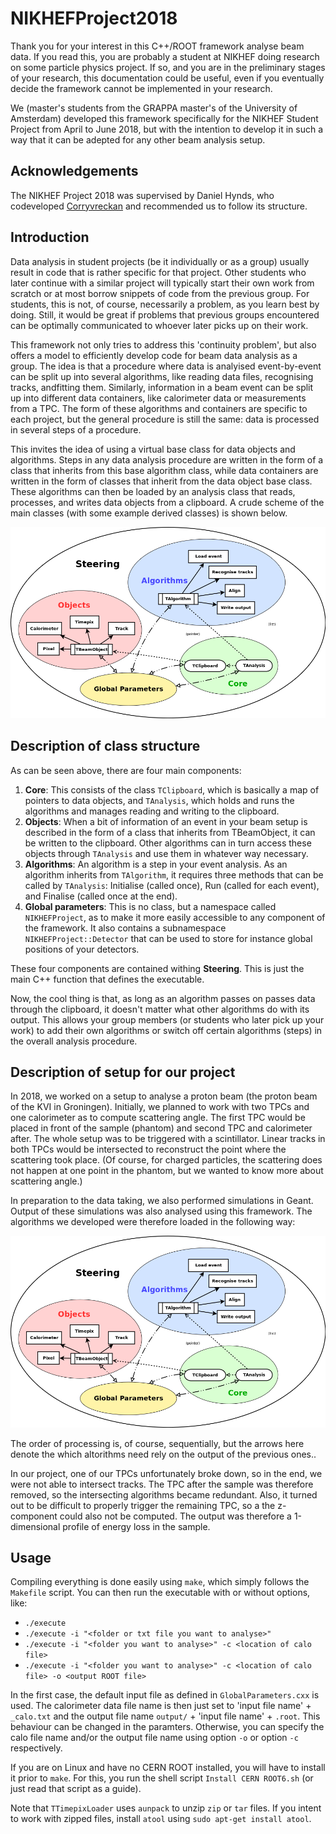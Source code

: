 # NIKHEFProject2018

Thank you for your interest in this C++/ROOT framework analyse beam data. If you read this, you are probably a student at NIKHEF doing research on some particle physics project. If so, and you are in the preliminary stages of your research, this documentation could be useful, even if you eventually decide the framework cannot be implemented in your research.

We (master's students from the GRAPPA master's of the University of Amsterdam) developed this framework specifically for the NIKHEF Student Project from April to June 2018, but with the intention to develop it in such a way that it can be adepted for any other beam analysis setup.

## Acknowledgements

The NIKHEF Project 2018 was supervised by Daniel Hynds, who codeveloped [Corryvreckan](https://gitlab.cern.ch/dhynds/corryvreckan) and recommended us to follow its structure.

## Introduction

Data analysis in student projects (be it individually or as a group) usually result in code that is rather specific for that project. Other students who later continue with a similar project will typically start their own work from scratch or at most borrow snippets of code from the previous group. For students, this is not, of course, necessarily a problem, as you learn best by doing. Still, it would be great if problems that previous groups encountered can be optimally communicated to whoever later picks up on their work.

This framework not only tries to address this 'continuity problem', but also offers a model to efficiently develop code for beam data analysis as a group. The idea is that a procedure where data is analyised event-by-event can be split up into several algorithms, like reading data files, recognising tracks, andfitting them. Similarly, information in a beam event can be split up into different data containers, like calorimeter data or measurements from a TPC. The form of these algorithms and containers are specific to each project, but the general procedure is still the same: data is processed in several steps of a procedure.

This invites the idea of using a virtual base class for data objects and algorithms. Steps in any data analysis procedure are written in the form of a class that inherits from this base algorithm class, while data containers are written in the form of classes that inherit from the data object base class. These algorithms can then be loaded by an analysis class that reads, processes, and writes data objects from a clipboard. A crude scheme of the main classes (with some example derived classes) is shown below.

![Basic of class structure](https://github.com/redeboer/NIKHEFProject2018/blob/master/docs/structure_basic.png "Basic scheme of class structure")

## Description of class structure

As can be seen above, there are four main components:

1. **Core**: This consists of the class `TClipboard`, which is basically a map of pointers to data objects, and `TAnalysis`, which holds and runs the algorithms and manages reading and writing to the clipboard.
2. **Objects**: When a bit of information of an event in your beam setup is described in the form of a class that inherits from TBeamObject, it can be written to the clipboard. Other algorithms can in turn access these objects through `TAnalysis` and use them in whatever way necessary.
3. **Algorithms**: An algorithm is a step in your event analysis. As an algorithm inherits from `TAlgorithm`, it requires three methods that can be called by `TAnalysis`: Initialise (called once), Run (called for each event), and Finalise (called once at the end).
4. **Global parameters**: This is no class, but a namespace called `NIKHEFProject`, as to make it more easily accessible to any component of the framework. It also contains a subnamespace `NIKHEFProject::Detector` that can be used to store for instance global positions of your detectors.

These four components are contained withing **Steering**. This is just the main C++ function that defines the executable.

Now, the cool thing is that, as long as an algorithm passes on passes data through the clipboard, it doesn't matter what other algorithms do with its output. This allows your group members (or students who later pick up your work) to add their own algorithms or switch off certain algorithms (steps) in the overall analysis procedure.

## Description of setup for our project

In 2018, we worked on a setup to analyse a proton beam (the proton beam of the KVI in Groningen). Initially, we planned to work with two TPCs and one calorimeter as to compute scattering angle. The first TPC would be placed in front of the sample (phantom) and second TPC and calorimeter after. The whole setup was to be triggered with a scintillator. Linear tracks in both TPCs would be intersected to reconstruct the point where the scattering took place. (Of course, for charged particles, the scattering does not happen at one point in the phantom, but we wanted to know more about scattering angle.)

In preparation to the data taking, we also performed simulations in Geant. Output of these simulations was also analysed using this framework. The algorithms we developed were therefore loaded in the following way:

![Algorithm structure](https://github.com/redeboer/NIKHEFProject2018/blob/master/docs/structure_basic.png "Algorithm structure")

The order of processing is, of course, sequentially, but the arrows here denote the which altorithms need rely on the output of the previous ones..

In our project, one of our TPCs unfortunately broke down, so in the end, we were not able to intersect tracks. The TPC after the sample was therefore removed, so the intersecting algorithms became redundant. Also, it turned out to be difficult to properly trigger the remaining TPC, so a the z-component could also not be computed. The output was therefore a 1-dimensional profile of energy loss in the sample.

## Usage

Compiling everything is done easily using `make`, which simply follows the `Makefile` script. You can then run the executable with or without options, like:

- `./execute`
- `./execute -i "<folder or txt file you want to analyse>"`
- `./execute -i "<folder you want to analyse>" -c <location of calo file>`
- `./execute -i "<folder you want to analyse>" -c <location of calo file> -o <output ROOT file>`

In the first case, the default input file as defined in `GlobalParameters.cxx` is used. The calorimeter data file name is then just set to 'input file name' + `_calo.txt` and the output file name `output/` + 'input file name' + `.root`. This behaviour can be changed in the paramters. Otherwise, you can specify the calo file name and/or the output file name using option `-o` or option `-c` respectively.

If you are on Linux and have no CERN ROOT installed, you will have to install it prior to `make`. For this, you run the shell script `Install CERN ROOT6.sh` (or just read that script as a guide).

Note that `TTimepixLoader` uses `aunpack` to unzip `zip` or `tar` files. If you intent to work with zipped files, install `atool` using `sudo apt-get install atool`.